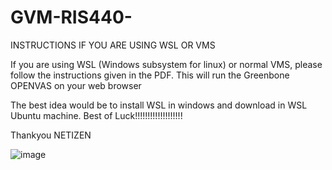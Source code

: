 # GVM-RIS440-
INSTRUCTIONS IF YOU ARE USING WSL OR VMS

If you are using WSL (Windows subsystem for linux) or normal VMS, please follow the instructions given in the PDF. 
This will run the Greenbone OPENVAS on your web browser

The best idea would be to install WSL in windows and download in WSL Ubuntu machine.
Best of Luck!!!!!!!!!!!!!!!!!!!

Thankyou NETIZEN

![image](https://github.com/user-attachments/assets/d88704b6-e1f3-4477-a21d-119b5282bc15)
